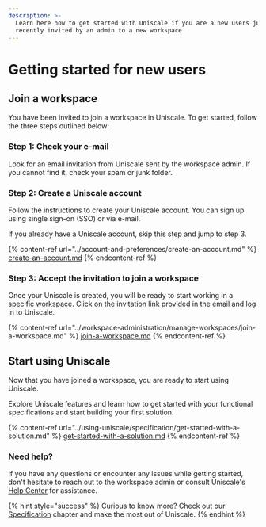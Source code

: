 ```yaml
---
description: >-
  Learn here how to get started with Uniscale if you are a new users just
  recently invited by an admin to a new workspace
---
```


# Getting started for new users

## Join a workspace

You have been invited to join a workspace in Uniscale. To get started, follow the three steps outlined below:



### Step 1: Check your e-mail

Look for an email invitation from Uniscale sent by the workspace admin. If you cannot find it, check your spam or junk folder.



### Step 2: Create a Uniscale account

Follow the instructions to create your Uniscale account. You can sign up using single sign-on (SSO) or via e-mail.

If you already have a Uniscale account, skip this step and jump to step 3.

{% content-ref url="../account-and-preferences/create-an-account.md" %}
[create-an-account.md](../account-and-preferences/create-an-account.md)
{% endcontent-ref %}



### Step 3: Accept the invitation to join a workspace

Once your Uniscale is created, you will be ready to start working in a specific workspace. Click on the invitation link provided in the email and log in to Uniscale.

{% content-ref url="../workspace-administration/manage-workspaces/join-a-workspace.md" %}
[join-a-workspace.md](../workspace-administration/manage-workspaces/join-a-workspace.md)
{% endcontent-ref %}



## Start using Uniscale

Now that you have joined a workspace, you are ready to start using Uniscale.

Explore Uniscale features and learn how to get started with your functional specifications and start building your first solution.

{% content-ref url="../using-uniscale/specification/get-started-with-a-solution.md" %}
[get-started-with-a-solution.md](../using-uniscale/specification/get-started-with-a-solution.md)
{% endcontent-ref %}



### Need help?

If you have any questions or encounter any issues while getting started, don't hesitate to reach out to the workspace admin or consult Uniscale's [Help Center](https://help.uniscale.com/) for assistance.



{% hint style="success" %}
Curious to know more? Check out our [Specification](../using-uniscale/specification/) chapter and make the most out of Uniscale.
{% endhint %}
